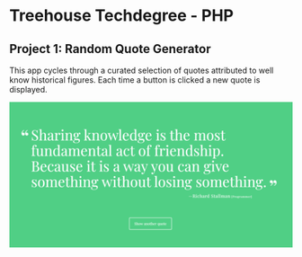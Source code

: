 # Treehouse Techdegree - PHP

## Project 1: Random Quote Generator

This app cycles through a curated selection of quotes attributed to well know historical figures. Each time a button is clicked a new quote is displayed.

![Random Quote Generator Demo](demo.png)
